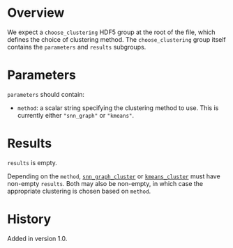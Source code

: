 # Overview

We expect a `choose_clustering` HDF5 group at the root of the file, which defines the choice of clustering method.
The `choose_clustering` group itself contains the `parameters` and `results` subgroups.

# Parameters

`parameters` should contain:

- `method`: a scalar string specifying the clustering method to use.
  This is currently either `"snn_graph"` or `"kmeans"`.

# Results

`results` is empty.
 
Depending on the `method`, [`snn_graph_cluster`](../snn_graph_cluster/v1_0.md) or [`kmeans_cluster`](../kmeans_cluster/v1_0.md) must have non-empty `results`.
Both may also be non-empty, in which case the appropriate clustering is chosen based on `method`.

# History

Added in version 1.0.
